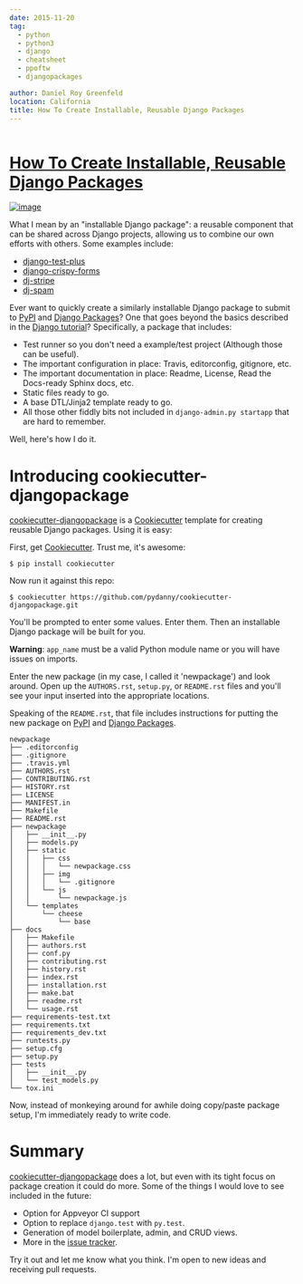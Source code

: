 ```yaml
---
date: 2015-11-20
tag:
  - python
  - python3
  - django
  - cheatsheet
  - ppoftw
  - djangopackages

author: Daniel Roy Greenfeld
location: California
title: How To Create Installable, Reusable Django Packages
---
```


<div class="twelve wide column">
  <h1 class="ui block header">
    <div class="content">
      <a href="/how-to-create-installable-django-packages "
        >How To Create Installable, Reusable Django Packages</a
      >
    </div>
  </h1>
  <p>
    <a
      href="https://www.pydanny.com/how-to-create-installable-django-packages "
      target="_blank"
      ><img
        alt="image"
        src="https://www.pydanny.com/static/django-package-470x246.png"
    /></a>
  </p>
  <p>
    What I mean by an "installable Django package": a reusable component that
    can be shared across Django projects, allowing us to combine our own efforts
    with others. Some examples include:
  </p>
  <ul>
    <li>
      <a
        href="https://www.djangopackages.com/packages/p/django-test-plus/"
        target="_blank"
        >django-test-plus</a
      >
    </li>
    <li>
      <a
        href="https://www.djangopackages.com/packages/p/django-crispy-forms/"
        target="_blank"
        >django-crispy-forms</a
      >
    </li>
    <li>
      <a
        href="https://www.djangopackages.com/packages/p/dj-stripe/"
        target="_blank"
        >dj-stripe</a
      >
    </li>
    <li>
      <a
        href="https://www.djangopackages.com/packages/p/dj-spam/"
        target="_blank"
        >dj-spam</a
      >
    </li>
  </ul>
  <p>
    Ever want to quickly create a similarly installable Django package to submit
    to <a href="pypi.python.org/pypi" target="_blank">PyPI</a> and
    <a href="https://wwww.djangopackages.com" target="_blank">Django Packages</a
    >? One that goes beyond the basics described in the
    <a
      href="https://docs.djangoproject.com/en/1.8/intro/reusable-apps/"
      target="_blank"
      >Django tutorial</a
    >? Specifically, a package that includes:
  </p>
  <ul>
    <li>
      Test runner so you don't need a example/test project (Although those can
      be useful).
    </li>
    <li>
      The important configuration in place: Travis, editorconfig, gitignore,
      etc.
    </li>
    <li>
      The important documentation in place: Readme, License, Read the Docs-ready
      Sphinx docs, etc.
    </li>
    <li>Static files ready to go.</li>
    <li>A base DTL/Jinja2 template ready to go.</li>
    <li>
      All those other fiddly bits not included in
      <code>django-admin.py startapp</code> that are hard to remember.
    </li>
  </ul>
  <p>Well, here's how I do it.</p>
  <h1 id="introducing-cookiecutter-djangopackage">
    Introducing cookiecutter-djangopackage
  </h1>
  <p>
    <a
      href="https://github.com/pydanny/cookiecutter-djangopackage"
      target="_blank"
      >cookiecutter-djangopackage</a
    >
    is a
    <a href="https://github.com/audreyr/cookiecutter" target="_blank"
      >Cookiecutter</a
    >
    template for creating reusable Django packages. Using it is easy:
  </p>
  <p>
    First, get
    <a href="https://github.com/audreyr/cookiecutter" target="_blank"
      >Cookiecutter</a
    >. Trust me, it's awesome:
  </p>
  <div class="codehilite ui secondary segment">
    <pre><span></span><code>$ pip install cookiecutter
</code></pre>
  </div>
  <p>Now run it against this repo:</p>
  <div class="codehilite ui secondary segment">
    <pre><span></span><code>$ cookiecutter https://github.com/pydanny/cookiecutter-djangopackage.git
</code></pre>
  </div>
  <p>
    You'll be prompted to enter some values. Enter them. Then an installable
    Django package will be built for you.
  </p>
  <p>
    <strong>Warning</strong>: <code>app_name</code> must be a valid Python
    module name or you will have issues on imports.
  </p>
  <p>
    Enter the new package (in my case, I called it 'newpackage') and look
    around. Open up the <code>AUTHORS.rst</code>, <code>setup.py</code>, or
    <code>README.rst</code> files and you'll see your input inserted into the
    appropriate locations.
  </p>
  <p>
    Speaking of the <code>README.rst</code>, that file includes instructions for
    putting the new package on
    <a href="pypi.python.org/pypi" target="_blank">PyPI</a> and
    <a href="https://wwww.djangopackages.com" target="_blank">Django Packages</a
    >.
  </p>
  <div class="codehilite ui secondary segment">
    <pre><span></span><code>newpackage
├── .editorconfig
├── .gitignore
├── .travis.yml
├── AUTHORS.rst
├── CONTRIBUTING.rst
├── HISTORY.rst
├── LICENSE
├── MANIFEST.in
├── Makefile
├── README.rst
├── newpackage
│   ├── __init__.py
│   ├── models.py
│   ├── static
│   │   ├── css
│   │   │   └── newpackage.css
│   │   ├── img
│   │   │   └── .gitignore
│   │   └── js
│   │       └── newpackage.js
│   └── templates
│       └── cheese
│           └── base 
├── docs
│   ├── Makefile
│   ├── authors.rst
│   ├── conf.py
│   ├── contributing.rst
│   ├── history.rst
│   ├── index.rst
│   ├── installation.rst
│   ├── make.bat
│   ├── readme.rst
│   └── usage.rst
├── requirements-test.txt
├── requirements.txt
├── requirements_dev.txt
├── runtests.py
├── setup.cfg
├── setup.py
├── tests
│   ├── __init__.py
│   └── test_models.py
└── tox.ini
</code></pre>
  </div>
  <p>
    Now, instead of monkeying around for awhile doing copy/paste package setup,
    I'm immediately ready to write code.
  </p>
  <h1 id="summary">Summary</h1>
  <p>
    <a
      href="https://github.com/pydanny/cookiecutter-djangopackage"
      target="_blank"
      >cookiecutter-djangopackage</a
    >
    does a lot, but even with its tight focus on package creation it could do
    more. Some of the things I would love to see included in the future:
  </p>
  <ul>
    <li>Option for Appveyor CI support</li>
    <li>
      Option to replace <code>django.test</code> with <code>py.test</code>.
    </li>
    <li>Generation of model boilerplate, admin, and CRUD views.</li>
    <li>
      More in the
      <a
        href="https://github.com/pydanny/cookiecutter-djangopackage/issues"
        target="_blank"
        >issue tracker</a
      >.
    </li>
  </ul>
  <p>
    Try it out and let me know what you think. I'm open to new ideas and
    receiving pull requests.
  </p>
  </div>
